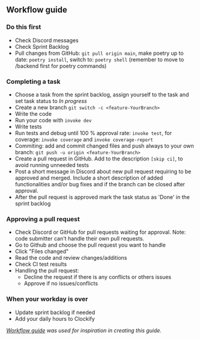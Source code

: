 ## Workflow guide


### Do this first
* Check Discord messages
* Check Sprint Backlog
* Pull changes from GitHub: `git pull origin main`, make poetry up to date: `poetry install`, switch to: `poetry shell` (remember to move to /backend first for poetry commands)
  
### Completing a task
* Choose a task from the sprint backlog, assign yourself to the task and set task status to _In progress_
* Create a new branch `git switch -c <feature-YourBranch>`
* Write the code
* Run your code with `invoke dev`
* Write tests
* Run tests and debug until 100 % approval rate: `invoke test`, for coverage: `invoke coverage` and `invoke coverage-report`
* Commiting: add and commit changed files and push always to your own branch: `git push -u origin <feature-YourBranch>`
* Create a pull request in GitHub. Add to the description `[skip ci]`, to avoid running unneeded tests
* Post a short message in Discord about new pull request requiring to be approved and merged. Include a short description of added functionalities and/or bug fixes and if the branch can be closed after approval.
* After the pull request is approved mark the task status as 'Done' in the sprint backlog

### Approving a pull request
* Check Discord or GitHub for pull requests waiting for approval. Note: code submitter can't handle their own pull requests.
* Go to Github and choose the pull request you want to handle
* Click "Files changed"
* Read the code and review changes/additions
* Check CI test results
* Handling the pull request:
   * Decline the request if there is any conflicts or others issues
   * Approve if no issues/conflicts

### When your workday is over
* Update sprint backlog if needed
* Add your daily hours to Clockify


*[Workflow guide](https://github.com/piryopt/pienryhmien-optimointi/blob/main/documentation/workflow_guide.md) was used for inspiration in creating this guide.*
